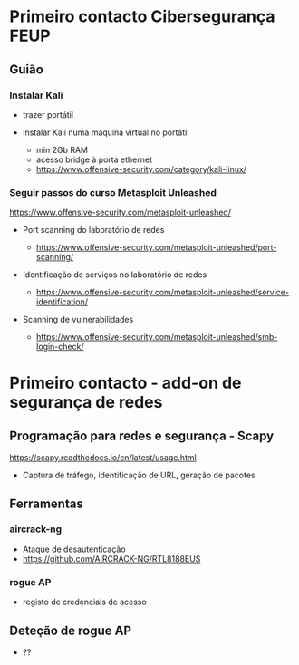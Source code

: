 # Primeiro contacto Cibersegurança FEUP 

## Guião

### Instalar Kali

- trazer portátil

- instalar Kali numa máquina virtual no portátil

  - min 2Gb RAM
  - acesso bridge à porta ethernet
  - https://www.offensive-security.com/category/kali-linux/

### Seguir passos do curso Metasploit Unleashed

https://www.offensive-security.com/metasploit-unleashed/

- Port scanning do laboratório de redes

  - https://www.offensive-security.com/metasploit-unleashed/port-scanning/
  
- Identificação de serviços no laboratório de redes

  - https://www.offensive-security.com/metasploit-unleashed/service-identification/
 
- Scanning de vulnerabilidades

  - https://www.offensive-security.com/metasploit-unleashed/smb-login-check/


# Primeiro contacto - add-on de segurança de redes

 ## Programação para redes e segurança - Scapy
 
 https://scapy.readthedocs.io/en/latest/usage.html
 
 - Captura de tráfego, identificação de URL, geração de pacotes
 
 ## Ferramentas
 
 ### aircrack-ng
 
 - Ataque de desautenticação
 - https://github.com/AIRCRACK-NG/RTL8188EUS
 
 ### rogue AP
 
 - registo de credenciais de acesso
 
 ## Deteção de rogue AP
 
 - ??
 
 
 
 
